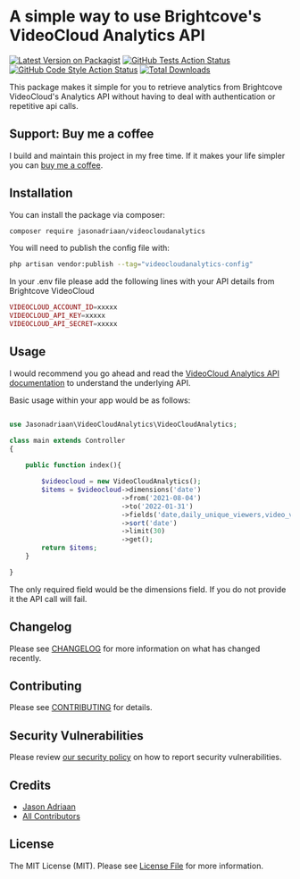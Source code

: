 # A simple way to use Brightcove's VideoCloud Analytics API

[![Latest Version on Packagist](https://img.shields.io/packagist/v/jasonadriaan/videocloudanalytics.svg?style=flat-square)](https://packagist.org/packages/jasonadriaan/videocloudanalytics)
[![GitHub Tests Action Status](https://img.shields.io/github/workflow/status/jasonadriaan/videocloudanalytics/run-tests?label=tests)](https://github.com/jasonadriaan/videocloudanalytics/actions?query=workflow%3Arun-tests+branch%3Amain)
[![GitHub Code Style Action Status](https://img.shields.io/github/workflow/status/jasonadriaan/videocloudanalytics/Check%20&%20fix%20styling?label=code%20style)](https://github.com/jasonadriaan/videocloudanalytics/actions?query=workflow%3A"Check+%26+fix+styling"+branch%3Amain)
[![Total Downloads](https://img.shields.io/packagist/dt/jasonadriaan/videocloudanalytics.svg?style=flat-square)](https://packagist.org/packages/jasonadriaan/videocloudanalytics)

This package makes it simple for you to retrieve analytics from Brightcove VideoCloud's Analytics API without having to deal with authentication or repetitive api calls.

## Support: Buy me a coffee

I build and maintain this project in my free time. If it makes your life simpler you can [buy me a coffee](https://buymeacoffee.com/jasonadriaan).

## Installation

You can install the package via composer:

```bash
composer require jasonadriaan/videocloudanalytics
```

You will need to publish the config file with:

```bash
php artisan vendor:publish --tag="videocloudanalytics-config"
```

In your .env file please add the following lines with your API details from Brightcove VideoCloud

```php
VIDEOCLOUD_ACCOUNT_ID=xxxxx
VIDEOCLOUD_API_KEY=xxxxx
VIDEOCLOUD_API_SECRET=xxxxx
```

## Usage

I would recommend you go ahead and read the [VideoCloud Analytics API documentation](https://apis.support.brightcove.com/analytics/index.html) to understand
the underlying API.

Basic usage within your app would be as follows:

```php

use Jasonadriaan\VideoCloudAnalytics\VideoCloudAnalytics;

class main extends Controller
{
    
    public function index(){

        $videocloud = new VideoCloudAnalytics();
        $items = $videocloud->dimensions('date')
                            ->from('2021-08-04')
                            ->to('2022-01-31')
                            ->fields('date,daily_unique_viewers,video_view')
                            ->sort('date')
                            ->limit(30)
                            ->get();
        return $items;
    }

}

```

The only required field would be the dimensions field. If you do not provide it the API call will fail.


## Changelog

Please see [CHANGELOG](CHANGELOG.md) for more information on what has changed recently.

## Contributing

Please see [CONTRIBUTING](.github/CONTRIBUTING.md) for details.

## Security Vulnerabilities

Please review [our security policy](../../security/policy) on how to report security vulnerabilities.

## Credits

- [Jason Adriaan](https://www.jasonadriaan.com)
- [All Contributors](../../contributors)

## License

The MIT License (MIT). Please see [License File](LICENSE.md) for more information.
